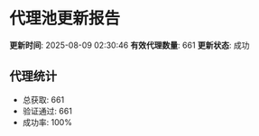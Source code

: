 # 代理池更新报告

**更新时间**: 2025-08-09 02:30:46
**有效代理数量**: 661
**更新状态**:  成功

## 代理统计
- 总获取: 661
- 验证通过: 661
- 成功率: 100%
